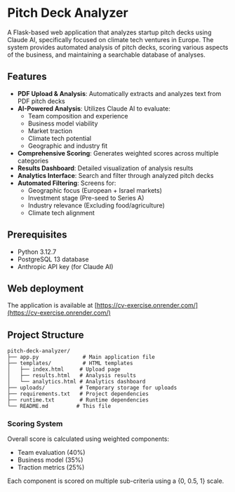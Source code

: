 # Pitch Deck Analyzer

A Flask-based web application that analyzes startup pitch decks using Claude AI, specifically focused on climate tech ventures in Europe. The system provides automated analysis of pitch decks, scoring various aspects of the business, and maintaining a searchable database of analyses.

## Features

- **PDF Upload & Analysis**: Automatically extracts and analyzes text from PDF pitch decks
- **AI-Powered Analysis**: Utilizes Claude AI to evaluate:
  - Team composition and experience
  - Business model viability
  - Market traction
  - Climate tech potential
  - Geographic and industry fit
- **Comprehensive Scoring**: Generates weighted scores across multiple categories
- **Results Dashboard**: Detailed visualization of analysis results
- **Analytics Interface**: Search and filter through analyzed pitch decks
- **Automated Filtering**: Screens for:
  - Geographic focus (European + Israel markets)
  - Investment stage (Pre-seed to Series A)
  - Industry relevance (Excluding food/agriculture)
  - Climate tech alignment

## Prerequisites

- Python 3.12.7
- PostgreSQL 13 database
- Anthropic API key (for Claude AI)

## Web deployment

The application is available at [https://cv-exercise.onrender.com/](https://cv-exercise.onrender.com/)

## Project Structure

```
pitch-deck-analyzer/
├── app.py              # Main application file
├── templates/          # HTML templates
│   ├── index.html     # Upload page
│   ├── results.html   # Analysis results
│   └── analytics.html # Analytics dashboard
├── uploads/           # Temporary storage for uploads
├── requirements.txt   # Project dependencies
├── runtime.txt        # Runtime dependencies
└── README.md         # This file
```

### Scoring System

Overall score is calculated using weighted components:
- Team evaluation (40%)
- Business model (35%)
- Traction metrics (25%)

Each component is scored on multiple sub-criteria using a {0, 0.5, 1} scale.
